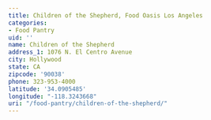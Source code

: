 ```yaml
---
title: Children of the Shepherd, Food Oasis Los Angeles
categories:
- Food Pantry
uid: ''
name: Children of the Shepherd
address_1: 1076 N. El Centro Avenue
city: Hollywood
state: CA
zipcode: '90038'
phone: 323-953-4000
latitude: '34.0905485'
longitude: "-118.3243668"
uri: "/food-pantry/children-of-the-shepherd/"
---
```


